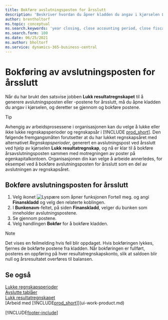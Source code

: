 ```yaml
---
title: Bokføre avslutningsposten for årsslutt
description: 'Beskriver hvordan du åpner kladden du angav i kjørselen Lukk resultatregnskapet, og deretter ser gjennom og bokfører avslutningsposten for årsslutt.'
author: brentholtorf
ms.topic: conceptual
ms.search.keywords: 'year closing, close accounting period, close fiscal year, bank account detailed trial balance'
ms.search.form: 100
ms.date: 06/25/2021
ms.author: bholtorf
ms.service: dynamics-365-business-central
---
```

# <a name="posting-the-year-end-closing-entry"></a>Bokføring av avslutningsposten for årsslutt

Når du har brukt den satsvise jobben **Lukk resultatregnskapet** til å generere avslutningsposten eller -postene for årsslutt, må du åpne kladden du angav i kjørselen, og deretter se gjennom og bokføre postene.  

> [!TIP]
> Avhengig av arbeidsprosessene i organisasjonen kan du velge å lukke eller ikke lukke regnskapsperioder og regnskapsår i [!INCLUDE [prod_short](includes/prod_short.md)]. Den følgende fremgangsmåten forutsetter at du har lukket regnskapsåret med alternativet *Regnskapsperioder*, generert en avslutningspost ved årsslutt ved hjelp av kjørselen **Lukk resultatregnskap**, og nå er klar til å bokføre årsavslutningsposten sammen med motregningen av poster på egenkapitalkontoen. Organisasjonen din kan velge å arbeide annerledes, for eksempel ved å bokføre avslutningsposten for årsslutt som en del av avslutningen av regnskapsåret.

## <a name="to-post-the-year-end-closing-entry"></a>Bokføre avslutningsposten for årsslutt

1. Velg ikonet ![Lyspære som åpner funksjonen Fortell meg.](media/ui-search/search_small.png "Fortell hva du vil gjøre") og angi **Finanskladd** og velg den relaterte koblingen.
2. I **Bunkenavn**-feltet, på siden **Finanskladd**, velger du bunken som inneholder avslutningspostene.
3. Se gjennom postene.
4. Velg handlingen **Bokfør** for å bokføre kladden.

> [!NOTE]  
> Det vises en feilmelding hvis feil blir oppdaget. Hvis bokføringen lykkes, fjernes de bokførte postene fra kladden. Når bokføringen er fullført, posteres en oppføring på hver resultatregnskapskonto, slik at saldoen blir null og årsresultatet overføres til balansen.

## <a name="see-also"></a>Se også

[Lukke regnskapsperioder](year-close-account-periods.md)  
[Avslutte tablåer](year-close-books.md)  
[Lukk resultatregnskapet](year-close-income-statement.md)  
[Arbeid med [!INCLUDE[prod_short](includes/prod_short.md)]](ui-work-product.md)


[!INCLUDE[footer-include](includes/footer-banner.md)]

